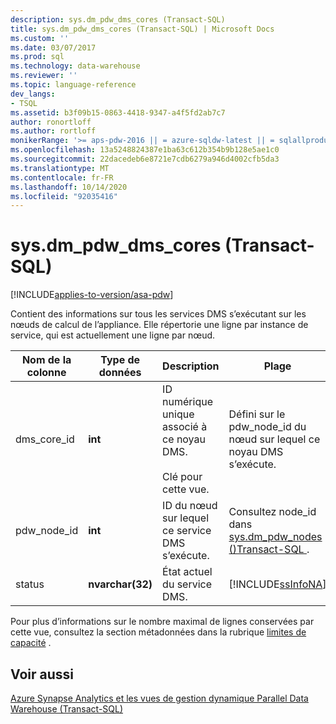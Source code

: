 ```yaml
---
description: sys.dm_pdw_dms_cores (Transact-SQL)
title: sys.dm_pdw_dms_cores (Transact-SQL) | Microsoft Docs
ms.custom: ''
ms.date: 03/07/2017
ms.prod: sql
ms.technology: data-warehouse
ms.reviewer: ''
ms.topic: language-reference
dev_langs:
- TSQL
ms.assetid: b3f09b15-0863-4418-9347-a4f5fd2ab7c7
author: ronortloff
ms.author: rortloff
monikerRange: '>= aps-pdw-2016 || = azure-sqldw-latest || = sqlallproducts-allversions'
ms.openlocfilehash: 13a5248824387e1ba63c612b354b9b128e5ae1c0
ms.sourcegitcommit: 22dacedeb6e8721e7cdb6279a946d4002cfb5da3
ms.translationtype: MT
ms.contentlocale: fr-FR
ms.lasthandoff: 10/14/2020
ms.locfileid: "92035416"
---
```

# <a name="sysdm_pdw_dms_cores-transact-sql"></a>sys.dm_pdw_dms_cores (Transact-SQL)
[!INCLUDE[applies-to-version/asa-pdw](../../includes/applies-to-version/asa-pdw.md)]

  Contient des informations sur tous les services DMS s’exécutant sur les nœuds de calcul de l’appliance. Elle répertorie une ligne par instance de service, qui est actuellement une ligne par nœud.  
  
|Nom de la colonne|Type de données|Description|Plage|  
|-----------------|---------------|-----------------|-----------|  
|dms_core_id|**int**|ID numérique unique associé à ce noyau DMS.<br /><br /> Clé pour cette vue.|Défini sur le pdw_node_id du nœud sur lequel ce noyau DMS s’exécute.|  
|pdw_node_id|**int**|ID du nœud sur lequel ce service DMS s’exécute.|Consultez node_id dans [sys.dm_pdw_nodes &#40;&#41;Transact-SQL ](../../relational-databases/system-dynamic-management-views/sys-dm-pdw-nodes-transact-sql.md).|  
|status|**nvarchar(32)**|État actuel du service DMS.|[!INCLUDE[ssInfoNA](../../includes/ssinfona-md.md)]|  
  
 Pour plus d’informations sur le nombre maximal de lignes conservées par cette vue, consultez la section métadonnées dans la rubrique [limites de capacité](/azure/sql-data-warehouse/sql-data-warehouse-service-capacity-limits#metadata) .  
  
## <a name="see-also"></a>Voir aussi  
 [Azure Synapse Analytics et les vues de gestion dynamique Parallel Data Warehouse &#40;Transact-SQL&#41;](../../relational-databases/system-dynamic-management-views/sql-and-parallel-data-warehouse-dynamic-management-views.md)  
  
  
